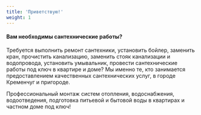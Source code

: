 ```yaml
---
title: 'Приветствую!'
weight: 1
---
```

#### Вам необходимы сантехнические работы?

Требуется выполнить ремонт сантехники, установить бойлер, заменить кран, прочистить канализацию, заменить стояк канализации и водопровода, установить умывальник, провести сантехнические работы под ключ в квартире и доме? Мы именно те, кто занимается предоставлением качественных сантехнических услуг, в городе Кременчуг и пригороде.

Профессиональный монтаж систем отопления, водоснабжения, водоотведения, подготовка питьевой и бытовой воды в квартирах и частном доме под ключ!
